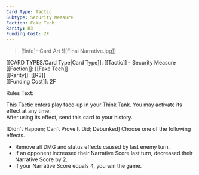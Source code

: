 ```yaml
---
Card Type: Tactic
Subtype: Security Measure
Faction: Fake Tech
Rarity: R3
Funding Cost: 2F
---
```

> [!info]- Card Art
> ![[Final Narrative.jpg]]

[[CARD TYPES/Card Type|Card Type]]: [[Tactic]] - Security Measure  
[[Faction]]: [[Fake Tech]]  
[[Rarity]]: [[R3]]  
[[Funding Cost]]: 2F  

Rules Text:  

This Tactic enters play face-up in your Think Tank. You may activate its effect at any time.  
After using its effect, send this card to your history.  

[Didn't Happen; Can't Prove It Did; Debunked] Choose one of the following effects.  
- Remove all DMG and status effects caused by last enemy turn.  
- If an opponent increased their Narrative Score last turn, decreased their Narrative Score by 2.  
- If your Narrative Score equals 4, you win the game.  
